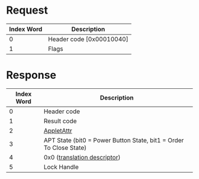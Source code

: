 # Request

| Index Word | Description                |
|------------|----------------------------|
| 0          | Header code \[0x00010040\] |
| 1          | Flags                      |

# Response

| Index Word | Description                                                        |
|------------|--------------------------------------------------------------------|
| 0          | Header code                                                        |
| 1          | Result code                                                        |
| 2          | [AppletAttr](NS_and_APT_Services#AppletAttr "wikilink")            |
| 3          | APT State (bit0 = Power Button State, bit1 = Order To Close State) |
| 4          | 0x0 ([translation descriptor](IPC "wikilink"))                     |
| 5          | Lock Handle                                                        |